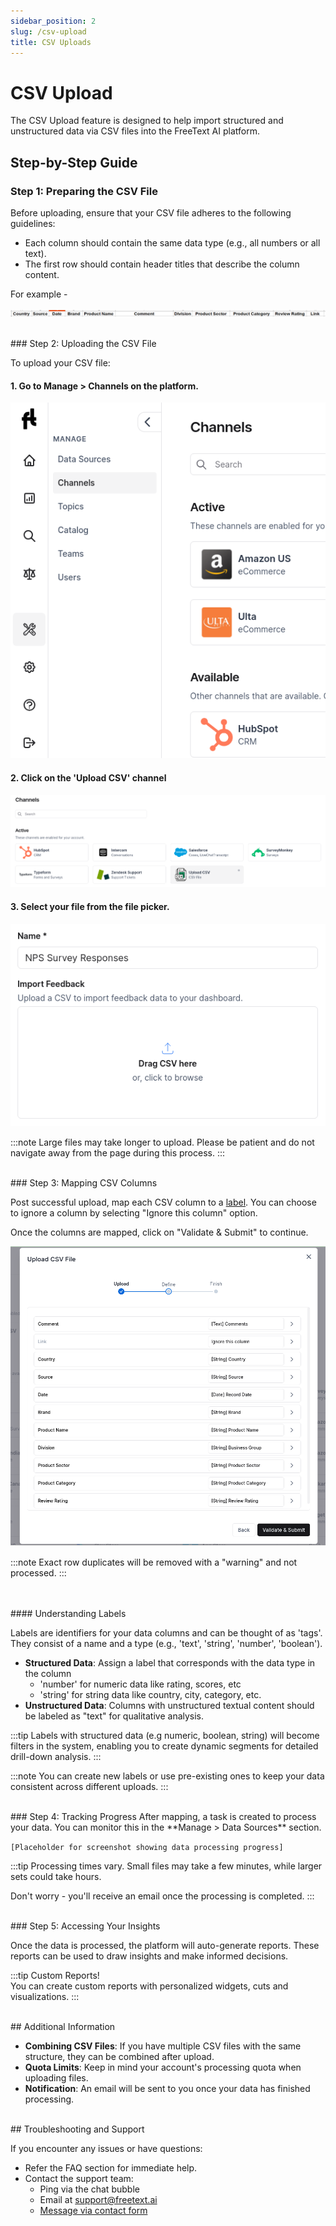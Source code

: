 ```yaml
---
sidebar_position: 2
slug: /csv-upload
title: CSV Uploads 
---
```


# CSV Upload 

The CSV Upload feature is designed to help import structured and unstructured data via CSV files into the FreeText AI platform.

## Step-by-Step Guide

### Step 1: Preparing the CSV File
Before uploading, ensure that your CSV file adheres to the following guidelines:
- Each column should contain the same data type (e.g., all numbers or all text).
- The first row should contain header titles that describe the column content.

For example - 

![CSV Columns](/img/help/csv-cols.png)

<br/>
### Step 2: Uploading the CSV File

To upload your CSV file:

#### 1. Go to **Manage > Channels** on the platform.

![CSV Columns](/img/help/manage-channels.png)

#### 2. Click on the 'Upload CSV' channel 

![CSV Columns](/img/help/csv-upload-channel.png)

#### 3. Select your file from the file picker.

![CSV Upload](/img/help/upload.png)

:::note
Large files may take longer to upload. Please be patient and do not navigate away from the page during this process.
:::

<br/>
### Step 3: Mapping CSV Columns

Post successful upload, map each CSV column to a [label](#understanding-labels). You can choose to ignore a column by selecting "Ignore this column" option.

Once the columns are mapped, click on "Validate & Submit" to continue.

![CSV Mapping](/img/help/csv-map.png)

:::note
Exact row duplicates will be removed with a "warning" and not processed.
:::

<br/>
<br/>
#### Understanding Labels 

Labels are identifiers for your data columns and can be thought of as 'tags'. They consist of a name and a type (e.g., 'text', 'string', 'number', 'boolean').

- **Structured Data**: Assign a label that corresponds with the data type in the column
  - 'number' for numeric data like rating, scores, etc
  - 'string' for string data like country, city, category, etc.
- **Unstructured Data**: Columns with unstructured textual content should be labeled as "text" for qualitative analysis.

:::tip
Labels with structured data (e.g numeric, boolean, string) will become filters in the system, enabling you to create dynamic segments for detailed drill-down analysis.
:::

:::note
You can create new labels or use pre-existing ones to keep your data consistent across different uploads.
:::

<br/>
### Step 4: Tracking Progress
After mapping, a task is created to process your data. You can monitor this in the **Manage > Data Sources** section.

`[Placeholder for screenshot showing data processing progress]`

:::tip
Processing times vary. Small files may take a few minutes, while larger sets could take hours. 

Don't worry - you'll receive an email once the processing is completed.
:::

<br/>
### Step 5: Accessing Your Insights

Once the data is processed, the platform will auto-generate reports. These reports can be used to draw insights and make informed decisions.

:::tip
Custom Reports!
<br/>You can create custom reports with personalized widgets, cuts and visualizations.
:::

<br/>
## Additional Information

- **Combining CSV Files**: If you have multiple CSV files with the same structure, they can be combined after upload.
- **Quota Limits**: Keep in mind your account's processing quota when uploading files.
- **Notification**: An email will be sent to you once your data has finished processing.

<br/>
## Troubleshooting and Support

If you encounter any issues or have questions:

- Refer the FAQ section for immediate help.
- Contact the support team:
  - Ping via the chat bubble
  - Email at [support@freetext.ai](mailto:support@freetext.ai)
  - [Message via contact form](https://freetext.ai/contact)



